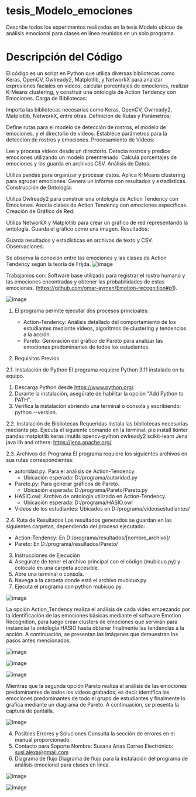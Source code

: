 # tesis_Modelo_emociones
Describe todos los experimentos realizados en la tesis Modelo ubicuo de análisis emocional para clases en línea reunidos en un solo programa.
# Descripción del Código
El código es un script en Python que utiliza diversas bibliotecas como Keras, OpenCV, Owlready2, Matplotlib, y NetworkX para analizar expresiones faciales en videos, calcular porcentajes de emociones, realizar K-Means clustering, y construir una ontología de Action Tendency con Emociones.
Carga de Bibliotecas:

Importa las bibliotecas necesarias como Keras, OpenCV, Owlready2, Matplotlib, NetworkX, entre otras.
Definición de Rutas y Parámetros:

Define rutas para el modelo de detección de rostros, el modelo de emociones, y el directorio de videos.
Establece parámetros para la detección de rostros y emociones.
Procesamiento de Videos:

Lee y procesa videos desde un directorio.
Detecta rostros y predice emociones utilizando un modelo preentrenado.
Calcula porcentajes de emociones y los guarda en archivos CSV.
Análisis de Datos:

Utiliza pandas para organizar y procesar datos.
Aplica K-Means clustering para agrupar emociones.
Genera un informe con resultados y estadísticas.
Construcción de Ontología:

Utiliza Owlready2 para construir una ontología de Action Tendency con Emociones.
Asocia clases de Action Tendency con emociones específicas.
Creación de Gráfico de Red:

Utiliza NetworkX y Matplotlib para crear un gráfico de red representando la ontología.
Guarda el gráfico como una imagen.
Resultados:

Guarda resultados y estadísticas en archivos de texto y CSV.
Observaciones:

Se observa la conexión entre las emociones y las clases de Action Tendency según la teoría de Frijda.
![image](https://github.com/user-attachments/assets/92eb22bb-a908-49b8-86d2-7f08b36889a6)

Trabajamos con: Software base utilizado para registrar el rostro humano y las emociones encontradas y obtener las probabilidades de estas emociones. (https://github.com/omar-aymen/Emotion-recognition#p1).

![image](https://github.com/user-attachments/assets/1073b38e-ecb1-4267-a08a-3615cabdae86)

1. El programa permite ejecutar dos procesos principales:
    - Action-Tendency: Análisis detallado del comportamiento de los estudiantes mediante videos, algoritmos de clustering y tendencias a la acción.
    - Pareto: Generación del gráfico de Pareto para analizar las emociones predominantes de todos los estudiantes.
  
2. Requisitos Previos
   
  2.1. Instalación de Python
  El programa requiere Python 3.11 instalado en tu equipo.
  1. Descarga Python desde https://www.python.org/.
  2. Durante la instalación, asegúrate de habilitar la opción "Add Python to PATH".
  3. Verifica la instalación abriendo una terminal o consola y escribiendo: python --version.
   
  2.2. Instalación de Bibliotecas Requeridas
  Instala las bibliotecas necesarias mediante pip. Ejecuta el siguiente comando en la terminal:
  pip install tkinter pandas matplotlib keras imutils opencv-python owlready2 scikit-learn Jena java lib and others: https://jena.apache.org/

  2.3. Archivos del Programa
  El programa requiere los siguientes archivos en sus rutas correspondientes:
  - autoridad.py: Para el análisis de Action-Tendency.
    - Ubicación esperada: D:/programa/autoridad.py
  - Pareto.py: Para generar gráficos de Pareto.
    - Ubicación esperada: D:/programa/Pareto/Pareto.py
  - HASIO.owl: Archivo de ontología utilizado en Action-Tendency.
    - Ubicación esperada: D:/programa/HASIO.owl
  - Videos de los estudiantes: Ubicados en D:/programa/videosestudiantes/
  
  2.4. Ruta de Resultados
  Los resultados generados se guardan en las siguientes carpetas, dependiendo del proceso ejecutado:
  - Action-Tendency: En D:/programa/resultados/[nombre_archivo]/
  - Pareto: En D:/programa/resultados/Pareto/
    
3. Instrucciones de Ejecución
  1. Asegúrate de tener el archivo principal con el código (mubicuo.py) y colócalo en una carpeta accesible.
  2. Abre una terminal o consola.
  3. Navega a la carpeta donde está el archivo mubicuo.py.
  4. Ejecuta el programa con python mubicuo.py.

![image](https://github.com/user-attachments/assets/818354e9-0301-4c56-8191-b43cff69dbe2)

La opción Action_Tendency realiza el análisis de cada video empezando por la identificación de las emociones básicas mediante el software Emotion Recognition, para luego crear clusters de emociones que servirán para instanciar la ontología HASIO hasta obtener finalmente las tendencias a la acción.
A continuación, se presentan las imágenes que demuestran los pasos antes mencionados.

![image](https://github.com/user-attachments/assets/24cf2732-de76-498b-99ca-a9465c5348ae)

![image](https://github.com/user-attachments/assets/79e431b5-29df-459c-8ca5-002251dabb82)

![image](https://github.com/user-attachments/assets/35acc9be-453e-48df-943e-60a874e94d60)

Mientras que la segunda opción Pareto realiza el análisis de las emociones predominantes de todos los videos grabados; es decir identifica las emociones predominantes de todo el grupo de estudiantes y finalmente lo grafica mediante un diagrama de Pareto.
A continuación, se presenta la captura de pantalla.

![image](https://github.com/user-attachments/assets/eefd2bbe-929a-4c24-a00b-cb277ae87800)

4. Posibles Errores y Soluciones
Consulta la sección de errores en el manual proporcionado.
5. Contacto para Soporte
Nombre: Susana Arias
Correo Electrónico: susi.alexa@gmail.com
6. Diagrama de flujo
Diagrama de flujo para la instalación del programa de análisis emocional para clases en línea.

![image](https://github.com/user-attachments/assets/6510781e-ea48-47dc-badf-4c27dc7510e6)


![image](https://github.com/user-attachments/assets/26867f32-a052-4a8d-96b8-ecb575da57a2)




